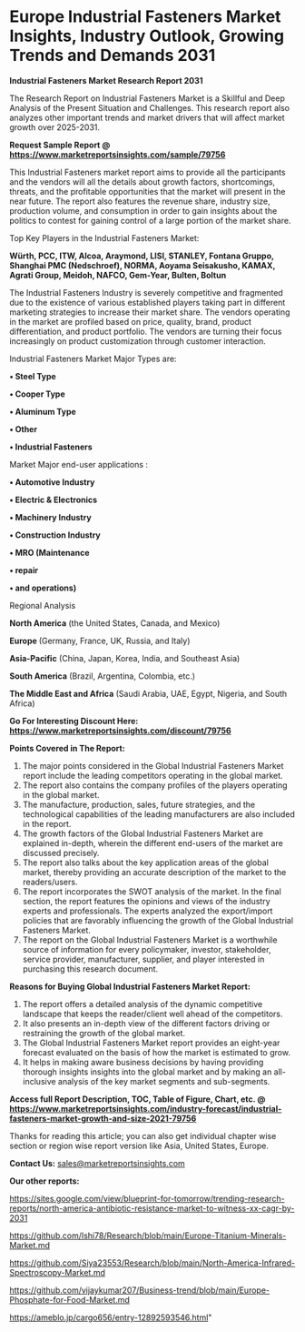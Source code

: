# Europe Industrial Fasteners Market Insights, Industry Outlook, Growing Trends and Demands 2031

<strong>Industrial Fasteners Market Research Report 2031</strong>

The Research Report on Industrial Fasteners Market is a Skillful and Deep Analysis of the Present Situation and Challenges. This research report also analyzes other important trends and market drivers that will affect market growth over 2025-2031.

<strong>Request Sample Report @ <a href=https://www.marketreportsinsights.com/sample/79756>https://www.marketreportsinsights.com/sample/79756</a></strong>

This Industrial Fasteners market report aims to provide all the participants and the vendors will all the details about growth factors, shortcomings, threats, and the profitable opportunities that the market will present in the near future. The report also features the revenue share, industry size, production volume, and consumption in order to gain insights about the politics to contest for gaining control of a large portion of the market share.

Top Key Players in the Industrial Fasteners Market:

<strong>Würth, PCC, ITW, Alcoa, Araymond, LISI, STANLEY, Fontana Gruppo, Shanghai PMC (Nedschroef), NORMA, Aoyama Seisakusho, KAMAX, Agrati Group, Meidoh, NAFCO, Gem-Year, Bulten, Boltun</strong>

The Industrial Fasteners Industry is severely competitive and fragmented due to the existence of various established players taking part in different marketing strategies to increase their market share. The vendors operating in the market are profiled based on price, quality, brand, product differentiation, and product portfolio. The vendors are turning their focus increasingly on product customization through customer interaction.

Industrial Fasteners Market Major Types are:

<strong>• Steel Type

• Cooper Type

• Aluminum Type

• Other

• Industrial Fasteners</strong>

Market Major end-user applications :

<strong>• Automotive Industry

• Electric & Electronics

• Machinery Industry

• Construction Industry

• MRO (Maintenance

• repair

• and operations)</strong>

Regional Analysis

</u><strong><b>North America</b></strong> (the United States, Canada, and Mexico)

<strong><b>Europe </b></strong>(Germany, France, UK, Russia, and Italy)

<strong><b>Asia-Pacific</b></strong> (China, Japan, Korea, India, and Southeast Asia)

<strong><b>South America</b></strong> (Brazil, Argentina, Colombia, etc.)

<strong><b>The Middle East and Africa</b></strong> (Saudi Arabia, UAE, Egypt, Nigeria, and South Africa)

<strong>Go For Interesting Discount Here: <a href=https://www.marketreportsinsights.com/discount/79756>https://www.marketreportsinsights.com/discount/79756</a></strong>

<strong>Points Covered in The Report:</strong>
<ol>
  <li>The major points considered in the Global Industrial Fasteners Market report include the leading competitors operating in the global market.</li>
  <li>The report also contains the company profiles of the players operating in the global market.</li>
  <li>The manufacture, production, sales, future strategies, and the technological capabilities of the leading manufacturers are also included in the report.</li>
  <li>The growth factors of the Global Industrial Fasteners Market are explained in-depth, wherein the different end-users of the market are discussed precisely.</li>
  <li>The report also talks about the key application areas of the global market, thereby providing an accurate description of the market to the readers/users.</li>
  <li>The report incorporates the SWOT analysis of the market. In the final section, the report features the opinions and views of the industry experts and professionals. The experts analyzed the export/import policies that are favorably influencing the growth of the Global Industrial Fasteners Market.</li>
  <li>The report on the Global Industrial Fasteners Market is a worthwhile source of information for every policymaker, investor, stakeholder, service provider, manufacturer, supplier, and player interested in purchasing this research document.</li>
</ol>
<strong>Reasons for Buying Global Industrial Fasteners Market Report:</strong>

<ol>
  <li>The report offers a detailed analysis of the dynamic competitive landscape that keeps the reader/client well ahead of the competitors.</li>
  <li>It also presents an in-depth view of the different factors driving or restraining the growth of the global market.</li>
  <li>The Global Industrial Fasteners Market report provides an eight-year forecast evaluated on the basis of how the market is estimated to grow.</li>
  <li>It helps in making aware business decisions by having providing thorough insights insights into the global market and by making an all-inclusive analysis of the key market segments and sub-segments.</li>
</ol>
<strong>Access full Report Description, TOC, Table of Figure, Chart, etc. @ <a href=https://www.marketreportsinsights.com/industry-forecast/industrial-fasteners-market-growth-and-size-2021-79756>https://www.marketreportsinsights.com/industry-forecast/industrial-fasteners-market-growth-and-size-2021-79756</a></strong>


Thanks for reading this article; you can also get individual chapter wise section or region wise report version like Asia, United States, Europe.

<strong>Contact Us:</strong>
sales@marketreportsinsights.com

<strong>Our other reports:</strong>

<a href=https://sites.google.com/view/blueprint-for-tomorrow/trending-research-reports/north-america-antibiotic-resistance-market-to-witness-xx-cagr-by-2031>https://sites.google.com/view/blueprint-for-tomorrow/trending-research-reports/north-america-antibiotic-resistance-market-to-witness-xx-cagr-by-2031</a>

<a href=https://github.com/Ishi78/Research/blob/main/Europe-Titanium-Minerals-Market.md>https://github.com/Ishi78/Research/blob/main/Europe-Titanium-Minerals-Market.md</a>

<a href=https://github.com/Siya23553/Research/blob/main/North-America-Infrared-Spectroscopy-Market.md>https://github.com/Siya23553/Research/blob/main/North-America-Infrared-Spectroscopy-Market.md</a>

<a href=https://github.com/vijaykumar207/Business-trend/blob/main/Europe-Phosphate-for-Food-Market.md>https://github.com/vijaykumar207/Business-trend/blob/main/Europe-Phosphate-for-Food-Market.md</a>

<a href=https://ameblo.jp/cargo656/entry-12892593546.html>https://ameblo.jp/cargo656/entry-12892593546.html</a>"
